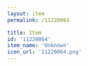 ```yaml
---
layout: item
permalink: /11220064

title: Item
id: '11220064'
item_name: 'Unknown'
icon_url: '11220064.png'
---
```

